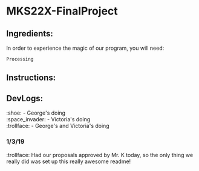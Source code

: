 # MKS22X-FinalProject

## Ingredients:
In order to experience the magic of our program, you will need:
```
Processing
```
## Instructions:
## DevLogs:
<p>:shoe: - George's doing<br/>
:space_invader: - Victoria's doing<br/>
:trollface: - George's and Victoria's doing<br/>
  
### 1/3/19
:trollface: Had our proposals approved by Mr. K today, so the only thing we really did was set up this really awesome readme!
